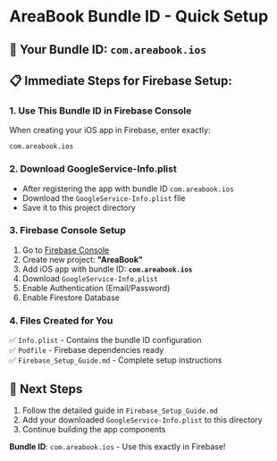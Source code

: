 # AreaBook Bundle ID - Quick Setup

## 🎯 **Your Bundle ID**: `com.areabook.ios`

## 📋 **Immediate Steps for Firebase Setup:**

### 1. **Use This Bundle ID in Firebase Console**
When creating your iOS app in Firebase, enter exactly:
```
com.areabook.ios
```

### 2. **Download GoogleService-Info.plist**
- After registering the app with bundle ID `com.areabook.ios`
- Download the `GoogleService-Info.plist` file
- Save it to this project directory

### 3. **Firebase Console Setup**
1. Go to [Firebase Console](https://console.firebase.google.com/)
2. Create new project: **"AreaBook"**
3. Add iOS app with bundle ID: **`com.areabook.ios`**
4. Download `GoogleService-Info.plist`
5. Enable Authentication (Email/Password)
6. Enable Firestore Database

### 4. **Files Created for You**
✅ `Info.plist` - Contains the bundle ID configuration  
✅ `Podfile` - Firebase dependencies ready  
✅ `Firebase_Setup_Guide.md` - Complete setup instructions  

## 🚀 **Next Steps**
1. Follow the detailed guide in `Firebase_Setup_Guide.md`
2. Add your downloaded `GoogleService-Info.plist` to this directory
3. Continue building the app components

**Bundle ID**: `com.areabook.ios` - Use this exactly in Firebase!